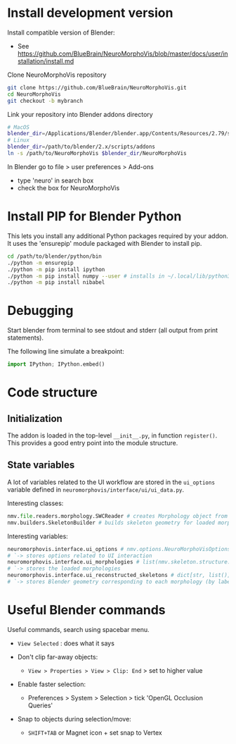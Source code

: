 # Install development version

Install compatible version of Blender:
- See https://github.com/BlueBrain/NeuroMorphoVis/blob/master/docs/user/installation/install.md

Clone NeuroMorphoVis repository 

```sh
git clone https://github.com/BlueBrain/NeuroMorphoVis.git
cd NeuroMorphoVis
git checkout -b mybranch
```

Link your repository into Blender addons directory

```sh
# MacOS
blender_dir=/Applications/Blender/blender.app/Contents/Resources/2.79/scripts/addons
# Linux
blender_dir=/path/to/blender/2.x/scripts/addons
ln -s /path/to/NeuroMorphoVis $blender_dir/NeuroMorphoVis
```


In Blender go to file > user preferences > Add-ons
- type 'neuro' in search box
- check the box for NeuroMorphoVis

# Install PIP for Blender Python

This lets you install any additional Python packages required by your addon.
It uses the 'ensurepip' module packaged with Blender to install pip.

```sh
cd /path/to/blender/python/bin
./python -m ensurepip
./python -m pip install ipython
./python -m pip install numpy --user # installs in ~/.local/lib/python3.X/site-packages/ so it doesn't conflict with packaged numpy in blender/2.XX/python/lib/python2.x/site-packages which cannot be imported
./python -m pip install nibabel
```

# Debugging

Start blender from terminal to see stdout and stderr (all output from print
statements).

The following line simulate a breakpoint:

```python
import IPython; IPython.embed()
```

# Code structure

## Initialization

The addon is loaded in the top-level `__init__.py`, in function `register()`.
This provides a good entry point into the module structure.

## State variables

A lot of variables related to the UI workflow are stored in the `ui_options` variable defined in `neuromorphovis/interface/ui/ui_data.py`.

Interesting classes:

```python
nmv.file.readers.morphology.SWCReader # creates Morphology object from file
nmv.builders.SkeletonBuilder # builds skeleton geometry for loaded morphology
```

Interesting variables:

```python
neuromorphovis.interface.ui_options # nmv.options.NeuroMorphoVisOptions
# `-> stores options related to UI interaction
neuromorphovis.interface.ui_morphologies # list(nmv.skeleton.structure.Morphology)
# `-> stores the loaded morphologies
neuromorphovis.interface.ui_reconstructed_skeletons # dict[str, list()]
# `-> stores Blender geometry corresponding to each morphology (by label)
```

# Useful Blender commands

Useful commands, search using spacebar menu.

- `View Selected` : does what it says

- Don't clip far-away objects:
    - `View > Properties > View > Clip: End` > set to higher value

- Enable faster selection:
    - Preferences > System > Selection > tick 'OpenGL Occlusion Queries'

- Snap to objects during selection/move:
    - `SHIFT+TAB` or Magnet icon + set snap to Vertex